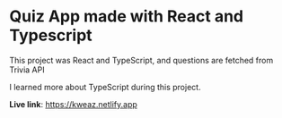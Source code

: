 # Quiz App made with React and Typescript

This project was React and TypeScript, and questions are fetched from Trivia API

I learned more about TypeScript during this project.

**Live link**: https://kweaz.netlify.app
